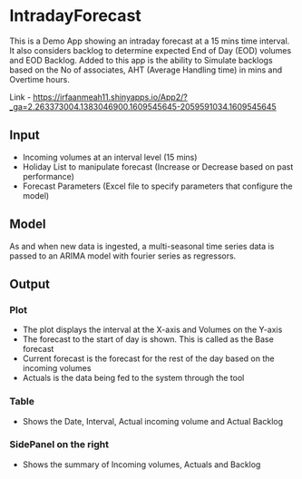 # IntradayForecast

This is a Demo App showing an intraday forecast at a 15 mins time interval. It also considers backlog to determine expected End of Day (EOD) volumes and EOD Backlog. 
Added to this app is the ability to Simulate backlogs based on the No of associates, AHT (Average Handling time) in mins and Overtime hours.

Link - https://irfaanmeah11.shinyapps.io/App2/?_ga=2.263373004.1383046900.1609545645-2059591034.1609545645

## Input

* Incoming volumes at an interval level (15 mins)
* Holiday List to manipulate forecast (Increase or Decrease based on past performance)
* Forecast Parameters (Excel file to specify parameters that configure the model)

## Model

As and when new data is ingested, a multi-seasonal time series data is passed to an ARIMA model with fourier series as regressors.

## Output

### Plot
* The plot displays the interval at the X-axis and Volumes on the Y-axis
* The forecast to the start of day is shown. This is called as the Base forecast
* Current forecast is the forecast for the rest of the day based on the incoming volumes
* Actuals is the data being fed to the system through the tool

### Table
* Shows the Date, Interval, Actual incoming volume and Actual Backlog 

### SidePanel on the right
* Shows the summary of Incoming volumes, Actuals and Backlog
